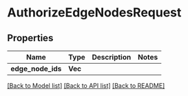 # AuthorizeEdgeNodesRequest

## Properties

Name | Type | Description | Notes
------------ | ------------- | ------------- | -------------
**edge_node_ids** | **Vec<i64>** |  | 

[[Back to Model list]](../README.md#documentation-for-models) [[Back to API list]](../README.md#documentation-for-api-endpoints) [[Back to README]](../README.md)


